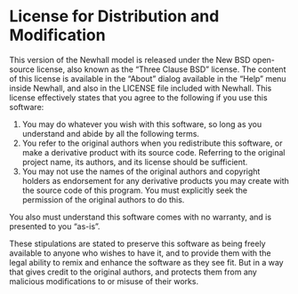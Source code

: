 # License for Distribution and Modification #

This version of the Newhall model is released under the New BSD open-source license, also
known as the “Three Clause BSD” license. The content of this license is available in the “About”
dialog available in the “Help” menu inside Newhall, and also in the LICENSE file included with
Newhall. This license effectively states that you agree to the following if you use this software:

  1. You may do whatever you wish with this software, so long as you understand and abide by all the following terms.
  1. You refer to the original authors when you redistribute this software, or make a derivative product with its source code. Referring to the original project name, its authors, and its license should be sufficient.
  1. You may not use the names of the original authors and copyright holders as endorsement for any derivative products you may create with the source code of this program. You must explicitly seek the permission of the original authors to do this.

You also must understand this software comes with no warranty, and is presented to you “as-is”.

These stipulations are stated to preserve this software as being freely available to anyone who wishes to have it, and to provide them with the legal ability to remix and enhance the software as they see fit. But in a way that gives credit to the original authors, and protects them from any malicious modifications to or misuse of their works.